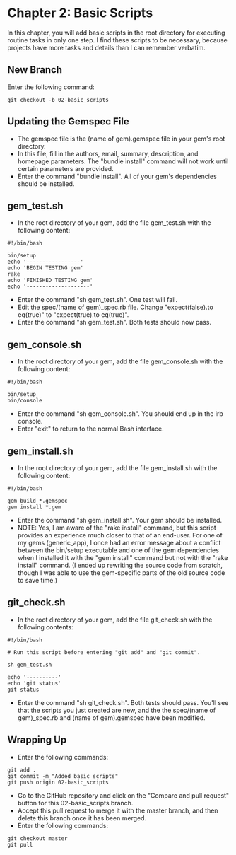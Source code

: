 # Chapter 2: Basic Scripts

In this chapter, you will add basic scripts in the root directory for executing routine tasks in only one step.  I find these scripts to be necessary, because projects have more tasks and details than I can remember verbatim.

## New Branch
Enter the following command:
```
git checkout -b 02-basic_scripts
```

## Updating the Gemspec File
* The gemspec file is the (name of gem).gemspec file in your gem's root directory.
* In this file, fill in the authors, email, summary, description, and homepage parameters.  The "bundle install" command will not work until certain parameters are provided.
* Enter the command "bundle install".  All of your gem's dependencies should be installed.

## gem_test.sh
* In the root directory of your gem, add the file gem_test.sh with the following content:
```
#!/bin/bash

bin/setup
echo '-----------------'
echo 'BEGIN TESTING gem'
rake
echo 'FINISHED TESTING gem'
echo '--------------------'
```
* Enter the command "sh gem_test.sh".  One test will fail.
* Edit the spec/(name of gem)_spec.rb file.  Change "expect(false).to eq(true)" to "expect(true).to eq(true)".
* Enter the command "sh gem_test.sh".  Both tests should now pass.

## gem_console.sh
* In the root directory of your gem, add the file gem_console.sh with the following content:
```
#!/bin/bash

bin/setup
bin/console
```
* Enter the command "sh gem_console.sh".  You should end up in the irb console.
* Enter "exit" to return to the normal Bash interface.

## gem_install.sh
* In the root directory of your gem, add the file gem_install.sh with the following content:
```
#!/bin/bash

gem build *.gemspec
gem install *.gem
```
* Enter the command "sh gem_install.sh".  Your gem should be installed.
* NOTE: Yes, I am aware of the "rake install" command, but this script provides an experience much closer to that of an end-user.  For one of my gems (generic_app), I once had an error message about a conflict between the bin/setup executable and one of the gem dependencies when I installed it with the "gem install" command but not with the "rake install" command.  (I ended up rewriting the source code from scratch, though I was able to use the gem-specific parts of the old source code to save time.)

## git_check.sh
* In the root directory of your gem, add the file git_check.sh with the following contents:
```
#!/bin/bash

# Run this script before entering "git add" and "git commit".

sh gem_test.sh

echo '----------'
echo 'git status'
git status
```
* Enter the command "sh git_check.sh".  Both tests should pass.  You'll see that the scripts you just created are new, and the the spec/(name of gem)_spec.rb and (name of gem).gemspec have been modified.

## Wrapping Up
* Enter the following commands:
```
git add .
git commit -m "Added basic scripts"
git push origin 02-basic_scripts
```
* Go to the GitHub repository and click on the "Compare and pull request" button for this 02-basic_scripts branch.
* Accept this pull request to merge it with the master branch, and then delete this branch once it has been merged.
* Enter the following commands:
```
git checkout master
git pull
```
